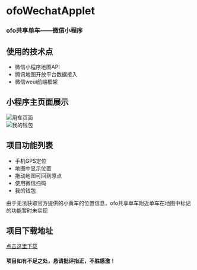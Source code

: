 # ofoWechatApplet
### ofo共享单车——微信小程序

## 使用的技术点
- 微信小程序地图API
- 腾讯地图开放平台数据接入
- 微信weui前端框架

## 小程序主页面展示
![用车页面](https://github.com/webstormshi/ofoWXApplet/blob/master/QQ%E6%88%AA%E5%9B%BE20171012190413.jpg?raw=true)    
![我的钱包](https://github.com/webstormshi/ofoWXApplet/blob/master/QQ%E6%88%AA%E5%9B%BE20171012190438.jpg?raw=true)

## 项目功能列表
- 手机GPS定位
- 地图中显示位置
- 拖动地图可回到原点
- 使用微信扫码
- 我的钱包

由于无法获取官方提供的小黄车的位置信息，ofo共享单车附近单车在地图中标记的功能暂时未实现

## 项目下载地址
[点击这里下载](https://github.com/webstormshi/ofoWXApplet.git)

#### 项目如有不足之处，恳请批评指正，不胜感激！
